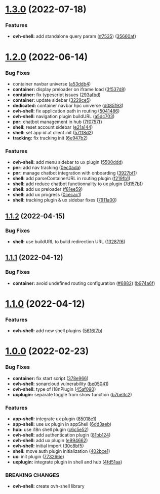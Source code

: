 # [1.3.0](https://github.com/ovh/manager/compare/@ovh-ux/shell@1.2.0...@ovh-ux/shell@1.3.0) (2022-07-18)


### Features

* **ovh-shell:** add standalone query param ([#7535](https://github.com/ovh/manager/issues/7535)) ([35660af](https://github.com/ovh/manager/commit/35660af8b8f0ffcc48b255c0625d762ae741cd7f))



# [1.2.0](https://github.com/ovh/manager/compare/@ovh-ux/shell@1.1.2...@ovh-ux/shell@1.2.0) (2022-06-14)


### Bug Fixes

* container navbar universe ([a53ddb4](https://github.com/ovh/manager/commit/a53ddb4116cb052709b601b7b8ea2e6dde3aac9b))
* **container:** display preloader on iframe load ([3f537d8](https://github.com/ovh/manager/commit/3f537d8f2c8fd4fda90f85895248d98a8d87a528))
* **container:** fix typescript issues ([293afbd](https://github.com/ovh/manager/commit/293afbd90b78604e14b4d462f8378aae35a9ae10))
* **container:** update sidebar ([3229ce5](https://github.com/ovh/manager/commit/3229ce5ac27ef30e427b88f1a465027eb1111c3f))
* **dedicated:** container navbar hpc universe ([d085f93](https://github.com/ovh/manager/commit/d085f93ca058fdd0090b63819a199ccee53b5895))
* **ovh-shell:** fix application path in routing ([5041486](https://github.com/ovh/manager/commit/5041486367d582083560ca14014cdb82aa567e00))
* **ovh-shell:** navigation plugin buildURL ([a5dc703](https://github.com/ovh/manager/commit/a5dc703334b2f2e396317774a59fc0597c4bfee9))
* **pnr:** chatbot management in hub ([7f0757f](https://github.com/ovh/manager/commit/7f0757f85a50d43957bd84f572cbb5a12fa677ea))
* **shell:** reset account sidebar ([e21a144](https://github.com/ovh/manager/commit/e21a144fa2771dcfe41ccc8e1a27f3bd2c1b2766))
* **shell:** set app id at client init ([57118d2](https://github.com/ovh/manager/commit/57118d26229991129ff23cc27d454a42f8e27280))
* **tracking:** fix tracking init ([6e947b2](https://github.com/ovh/manager/commit/6e947b2bd828335f3361be08d19ead825b15fe05))


### Features

* **ovh-shell:** add menu sidebar to ux plugin ([5500ddd](https://github.com/ovh/manager/commit/5500dddc553789612be9b296286176fd78dcc16d))
* **pnr:** add nav tracking ([0ec0ada](https://github.com/ovh/manager/commit/0ec0adae23428bf77e9808b1e86f4e917583d376))
* **pnr:** manage chatbot integration with onboarding ([3927bf1](https://github.com/ovh/manager/commit/3927bf16a6e873c830af7e59a6ea06a85f0d2029))
* **shell:** add parseContainerURL in routing plugin ([f219fb1](https://github.com/ovh/manager/commit/f219fb10f139b8a4d2e3756b579cb5c4e1b26a9d))
* **shell:** add reduce chatbot functionnality to ux plugin ([7d157b1](https://github.com/ovh/manager/commit/7d157b1047e6b4f584a8c7f24b7db068b8db6a8f))
* **shell:** add ux preloader ([f81ee59](https://github.com/ovh/manager/commit/f81ee59634d87509b4a84808aac4001b8855a6fc))
* **shell:** add ux progress ([0cecac1](https://github.com/ovh/manager/commit/0cecac107477d465d16a20d95fdcc407f63372d6))
* **shell:** tracking plugin & ux sidebar fixes ([7911a00](https://github.com/ovh/manager/commit/7911a00c7567d9de6cbfe81e3a2ef747d76dbf5e))



## [1.1.2](https://github.com/ovh/manager/compare/@ovh-ux/shell@1.1.1...@ovh-ux/shell@1.1.2) (2022-04-15)


### Bug Fixes

* **shell:** use buildURL to build redirection URL ([13287f6](https://github.com/ovh/manager/commit/13287f6e3515355179af2b1220c6129ee4b01452))



## [1.1.1](https://github.com/ovh/manager/compare/@ovh-ux/shell@1.1.0...@ovh-ux/shell@1.1.1) (2022-04-12)


### Bug Fixes

* **container:** avoid undefined routing configuration ([#6882](https://github.com/ovh/manager/issues/6882)) ([b974a6f](https://github.com/ovh/manager/commit/b974a6fb77df9ee6f66b67b06324ba4cb075969f))



# [1.1.0](https://github.com/ovh/manager/compare/@ovh-ux/shell@1.0.0...@ovh-ux/shell@1.1.0) (2022-04-12)


### Features

* **ovh-shell:** add new shell plugins ([5616f7b](https://github.com/ovh/manager/commit/5616f7bf829404510e86fa26cf2dd06facfc65a8))



# [1.0.0](https://github.com/ovh/manager/compare/@ovh-ux/shell@0.0.0...@ovh-ux/shell@1.0.0) (2022-02-23)


### Bug Fixes

* **container:** fix start script ([378e966](https://github.com/ovh/manager/commit/378e96600df9e6d79e4a5887b8a3b90dbfedeeba))
* **ovh-shell:** sonarcloud vulnerability ([be05041](https://github.com/ovh/manager/commit/be050411b80dc6dae109a74a9279bd5e98be3810))
* **ovh-shell:** type of I18nPlugin ([45af090](https://github.com/ovh/manager/commit/45af090c37d89ee91f95f65b71c61e1063a2a18b))
* **uxplugin:** separate toggle from show function ([b7be3c2](https://github.com/ovh/manager/commit/b7be3c2c78f887adc0a25bad98893972ab0a60d1))


### Features

* **app-shell:** integrate ux plugin ([85018e1](https://github.com/ovh/manager/commit/85018e1d09c08a53e133034e519da390acd3ecf8))
* **app-shell:** use ux plugin in appShell ([6dd3aeb](https://github.com/ovh/manager/commit/6dd3aebdd2d2c142a6b8060623518308d0c49271))
* **hub:** use i18n shell plugin ([c6c5e52](https://github.com/ovh/manager/commit/c6c5e529442c33ca4612b9e150d599be79515c8a))
* **ovh-shell:** add authentication plugin ([81bb124](https://github.com/ovh/manager/commit/81bb124c213c6a5de45821103f95bfee67a3cd7d))
* **ovh-shell:** add ux plugin ([e994662](https://github.com/ovh/manager/commit/e994662ddf57fba7a118f5eac7d88e12d4b47c3d))
* **ovh-shell:** initial import ([30c8bf5](https://github.com/ovh/manager/commit/30c8bf5bf743731eadca2cec261e87fcfc90133e))
* **shell:** move auth plugin initialization ([402bce1](https://github.com/ovh/manager/commit/402bce1f2f590c398761072172808905ba15eca3))
* **ux:** init plugin ([773266e](https://github.com/ovh/manager/commit/773266ebaeec9adb5378a24f0e7fe5d676036d3c))
* **uxplugin:** integrate plugin in shell and hub ([4fd51aa](https://github.com/ovh/manager/commit/4fd51aa3eda219b80e96d2e18bcf530d6972bd28))


### BREAKING CHANGES

* **ovh-shell:** create ovh-shell library



